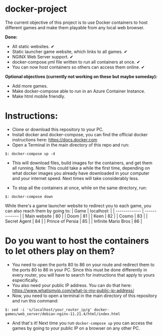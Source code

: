 # docker-project

The current objective of this project is to use Docker containers to host different games and make them playable from any local web browser.

__Done:__
- All static websites. ✔
- Static launcher game website, which links to all games. ✔
- NGINX Web Server support. ✔
- docker-compose.yml file written to run all containers at once. ✔
- You can now host containers so others can access them online. ✔

__Optional objectives (currently not working on these but maybe someday):__
- Add more games.
- Make docker-compose able to run in an Azure Container Instance.
- Make html mobile friendly.

# Instructions:
- Clone or download this repository to your PC.
- Install docker and docker-compose, you can find the official docker instructions here: https://docs.docker.com
- Open a Terminal in the main directory of this repo and run:
```
$: docker-compose up -d
```
- This will download files, build images for the containers, and get them all running. Note: This could take a while the first time, depending on what docker images you already have downloaded in your computer and your internet speed. Next times will take considerably less.

- To stop all the containers at once, while on the same directory, run:
```
$: docker-compose down
```

While there's a game launcher website to redirect you to each game, you can also reach them by going to:
| Game | localhost: |
| ------------- | ------------- |
| Main website | 80  |
| Doom | 81  |
| Keen | 82  |
| Cosmo | 83  |
| Secret Agent | 84  |
| Prince of Persia | 85  |
| Infinite Mario Bros | 86  |

# Do you want to host the containers to let others play on them?
- You need to open the ports 80 to 86 on your route and redirect them to the ports 80 to 86 in your PC. Since this must be done differently in every router, you will have to search for instructions that apply to yours especifically.
- You also need your public IP address. You can do that here: https://www.whatismyip.com/what-is-my-public-ip-address/
- Now, you need to open a terminal in the main directory of this repository and run this command:
```
$: sed -i 's/localhost/your_router_ip/g' docker-games/web_server/debian-nginx-11.21.4/html/index.html
```
- And that's it! Next time you run ```docker-compose up``` you can access the games by going to your public IP on a browser on any other PC.
